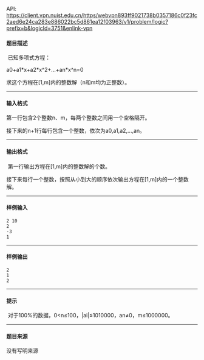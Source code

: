 API: https://client.vpn.nuist.edu.cn/https/webvpn893ff9021738b0357186c0f23fc2aed6e24ca283e886022bc5d861ea12f03963/v1/problem/logic?prefix=b&logicId=3751&enlink-vpn

#### 题目描述

 已知多项式方程：

a0+a1\*x+a2\*x^2+...+an\*x^n=0

求这个方程在\[1,m\]内的整数解（n和m均为正整数）。

---

#### 输入格式

第一行包含2个整数n、m，每两个整数之间用一个空格隔开。

接下来的n+1行每行包含一个整数，依次为a0,a1,a2,...,an。

---

#### 输出格式

 第一行输出方程在\[1,m\]内的整数解的个数。

接下来每行一个整数，按照从小到大的顺序依次输出方程在\[1,m\]内的一个整数解。

---

#### 样例输入
```
2 10
2
-3
1
```

---

#### 样例输出
```
2
1
2
```

---

#### 提示

 对于100%的数据，0<n≤100，|ai|≤1010000，an≠0，m≤1000000。

---

#### 题目来源

没有写明来源